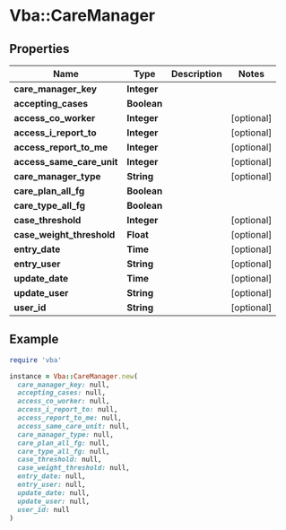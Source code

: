 # Vba::CareManager

## Properties

| Name | Type | Description | Notes |
| ---- | ---- | ----------- | ----- |
| **care_manager_key** | **Integer** |  |  |
| **accepting_cases** | **Boolean** |  |  |
| **access_co_worker** | **Integer** |  | [optional] |
| **access_i_report_to** | **Integer** |  | [optional] |
| **access_report_to_me** | **Integer** |  | [optional] |
| **access_same_care_unit** | **Integer** |  | [optional] |
| **care_manager_type** | **String** |  | [optional] |
| **care_plan_all_fg** | **Boolean** |  |  |
| **care_type_all_fg** | **Boolean** |  |  |
| **case_threshold** | **Integer** |  | [optional] |
| **case_weight_threshold** | **Float** |  | [optional] |
| **entry_date** | **Time** |  | [optional] |
| **entry_user** | **String** |  | [optional] |
| **update_date** | **Time** |  | [optional] |
| **update_user** | **String** |  | [optional] |
| **user_id** | **String** |  | [optional] |

## Example

```ruby
require 'vba'

instance = Vba::CareManager.new(
  care_manager_key: null,
  accepting_cases: null,
  access_co_worker: null,
  access_i_report_to: null,
  access_report_to_me: null,
  access_same_care_unit: null,
  care_manager_type: null,
  care_plan_all_fg: null,
  care_type_all_fg: null,
  case_threshold: null,
  case_weight_threshold: null,
  entry_date: null,
  entry_user: null,
  update_date: null,
  update_user: null,
  user_id: null
)
```

